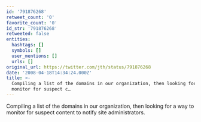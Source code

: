 ```yaml
---
id: '791876268'
retweet_count: '0'
favorite_count: '0'
id_str: '791876268'
retweeted: false
entities:
  hashtags: []
  symbols: []
  user_mentions: []
  urls: []
original_url: https://twitter.com/jth/status/791876268
date: '2008-04-18T14:34:24.000Z'
title: >-
  Compiling a list of the domains in our organization, then looking for a way to
  monitor for suspect c…
---
```


Compiling a list of the domains in our organization, then looking for a way to monitor for suspect content to notify site administrators.